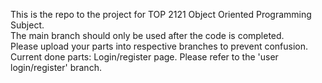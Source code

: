 This is the repo to the project for TOP 2121 Object Oriented Programming Subject.  
The main branch should only be used after the code is completed.  
Please upload your parts into respective branches to prevent confusion.  
Current done parts: Login/register page. Please refer to the 'user login/register' branch. 
